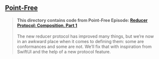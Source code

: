 ## [Point-Free](https://www.pointfree.co)

> #### This directory contains code from Point-Free Episode: [Reducer Protocol: Composition, Part 1](https://www.pointfree.co/episodes/ep204-reducer-protocol-composition-part-2)
>
> The new reducer protocol has improved many things, but we’re now in an awkward place when it comes to defining them: some are conformances and some are not. We’ll fix that with inspiration from SwiftUI and the help of a new protocol feature.
